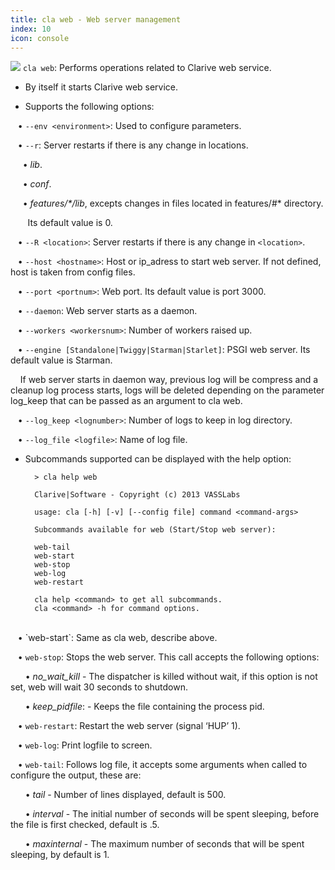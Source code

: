 ```yaml
---
title: cla web - Web server management
index: 10
icon: console
---
```


<img src="/static/images/icons/console.png" />  `cla web`: Performs operations related to Clarive web service. 

* By itself it starts Clarive web service. 

* Supports the following options: <br />

&nbsp; &nbsp;• `--env <environment>`: Used to configure parameters. <br />

&nbsp; &nbsp;• `--r`: Server restarts if there is any change in locations. <br />

&nbsp; &nbsp;&nbsp;&nbsp;• *lib*. <br />

&nbsp; &nbsp;&nbsp;&nbsp;• *conf*. <br />

&nbsp; &nbsp;&nbsp;&nbsp;• *features/\*/lib*, excepts changes in files located in features/#* directory. <br />

&nbsp; &nbsp;&nbsp; &nbsp; Its default value is 0.


&nbsp; &nbsp;• `--R <location>`: Server restarts if there is any change in `<location>`. <br />

&nbsp; &nbsp;• `--host <hostname>`: Host or ip_adress to start web server. If not defined, host is taken from config files.  <br />

&nbsp; &nbsp;• `--port <portnum>`: Web port. Its default value is port 3000. <br />

&nbsp; &nbsp;• `--daemon`: Web server starts as a daemon. <br />

&nbsp; &nbsp;• `--workers <workersnum>`: Number of workers raised up. <br />

&nbsp; &nbsp;• `--engine [Standalone|Twiggy|Starman|Starlet]`: PSGI web server. Its default value is Starman. <br />

&nbsp; &nbsp; If web server starts in daemon way, previous log will be compress and a cleanup log process starts, logs will be deleted depending on the parameter log_keep that can be passed as an argument to cla web.

&nbsp; &nbsp;• `--log_keep <lognumber>`: Number of logs to keep in log directory. <br />

&nbsp; &nbsp;• `--log_file <logfile>`: Name of log file. <br />

* Subcommands supported can be displayed with the help option:
            
        > cla help web

        Clarive|Software - Copyright (c) 2013 VASSLabs

        usage: cla [-h] [-v] [--config file] command <command-args>

        Subcommands available for web (Start/Stop web server):

        web-tail
        web-start
        web-stop
        web-log
        web-restart

        cla help <command> to get all subcommands.
        cla <command> -h for command options.
    

<br />
&nbsp; &nbsp;• `web-start`: Same as cla web, describe above. <br />

&nbsp; &nbsp;• `web-stop`:  Stops the web server.  This call accepts the following options: <br />

&nbsp; &nbsp;&nbsp; &nbsp;• *no_wait_kill* - The dispatcher is killed without wait, if this option is not set, web will wait 30 seconds to shutdown. <br />

&nbsp; &nbsp;&nbsp; &nbsp;• *keep_pidfile*: - Keeps the file containing the process pid. <br />

&nbsp; &nbsp;• `web-restart`: Restart the web server  (signal ‘HUP’ 1). <br />

&nbsp; &nbsp;• `web-log`: Print logfile to screen. <br />

&nbsp; &nbsp;• `web-tail`: Follows log file, it accepts some arguments when called to configure the output, these are:  <br />
   
&nbsp; &nbsp;&nbsp; &nbsp;• *tail* - Number of lines displayed, default is 500. <br />
      
&nbsp; &nbsp;&nbsp; &nbsp;• *interval* - The initial number of seconds will be spent sleeping, before the file is first checked, default is .5. <br />
   
&nbsp; &nbsp;&nbsp; &nbsp;• *maxinternal* - The maximum number of seconds that will be spent sleeping, by default is 1. <br /> 

